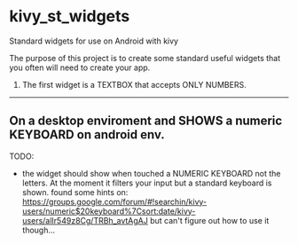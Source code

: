 # kivy_st_widgets
Standard widgets for use on Android with kivy

The purpose of this project is to create some standard useful widgets that you often will need to create your app.

1. The first widget is a TEXTBOX that accepts ONLY NUMBERS.
------------------------------------------------------------------
On a desktop enviroment and SHOWS a numeric KEYBOARD on android env.
---------------------------------------------------------------------

TODO:
- the widget should show when touched a NUMERIC KEYBOARD not the letters.
At the moment it filters your input but a standard keyboard is shown.
found some hints on: https://groups.google.com/forum/#!searchin/kivy-users/numeric$20keyboard%7Csort:date/kivy-users/alIr549z8Cg/TRBh_avtAgAJ
but can't figure out how to use it though...
